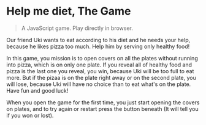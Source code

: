 # Help me diet, The Game

> A JavaScript game. Play directly in browser.

Our friend Uki wants to eat according to his diet and he needs your help, because he likes pizza too much. Help him by serving only healthy food!

In this game, you mission is to open covers on all the plates without running into pizza, which is on only one plate. 
If you reveal all of healthy food and pizza is the last one you reveal, you win, because Uki will be too full to eat more.
But if the pizaa is on the plate right away or on the second plate, you will lose, because Uki will have no choice than to eat what's on the plate.
Have fun and good luck!

When you open the game for the first time, you just start opening the covers on plates, and to try again or restart press the button beneath (It will tell you if you won or lost).